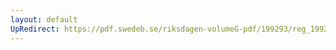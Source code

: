 ```yaml
---
layout: default
UpRedirect: https://pdf.swedeb.se/riksdagen-volumeG-pdf/199293/reg_199293_FöU/reg_199293_FöU_0003.pdf
---
```

